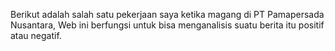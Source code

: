 Berikut adalah salah satu pekerjaan saya ketika magang di PT Pamapersada Nusantara, Web ini berfungsi untuk bisa menganalisis suatu berita itu positif atau negatif.
